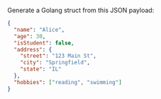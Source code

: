 Generate a Golang struct from this JSON payload:
```json
{
  "name": "Alice",
  "age": 30,
  "isStudent": false,
  "address": {
	"street": "123 Main St",
	"city": "Springfield",
	"state": "IL"
  },
  "hobbies": ["reading", "swimming"]
}
```